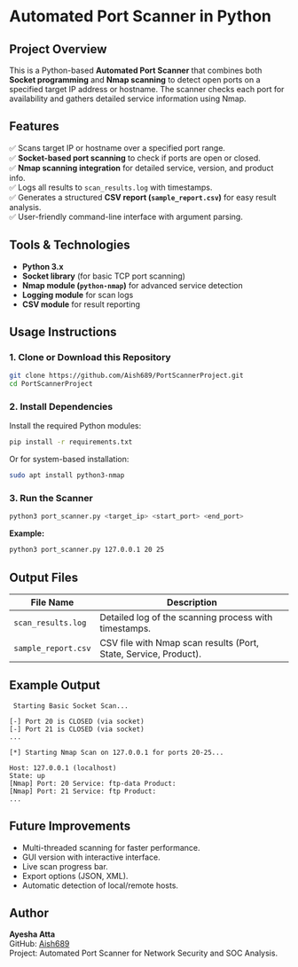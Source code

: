 # Automated Port Scanner in Python

##  Project Overview
This is a Python-based **Automated Port Scanner** that combines both **Socket programming** and **Nmap scanning** to detect open ports on a specified target IP address or hostname. The scanner checks each port for availability and gathers detailed service information using Nmap.

##  Features
✅ Scans target IP or hostname over a specified port range.  
✅ **Socket-based port scanning** to check if ports are open or closed.  
✅ **Nmap scanning integration** for detailed service, version, and product info.  
✅ Logs all results to `scan_results.log` with timestamps.  
✅ Generates a structured **CSV report (`sample_report.csv`)** for easy result analysis.  
✅ User-friendly command-line interface with argument parsing.

##  Tools & Technologies
- **Python 3.x**
- **Socket library** (for basic TCP port scanning)
- **Nmap module (`python-nmap`)** for advanced service detection
- **Logging module** for scan logs
- **CSV module** for result reporting

##  Usage Instructions

### 1. Clone or Download this Repository
```bash
git clone https://github.com/Aish689/PortScannerProject.git
cd PortScannerProject
```

### 2. Install Dependencies
Install the required Python modules:
```bash
pip install -r requirements.txt
```
Or for system-based installation:
```bash
sudo apt install python3-nmap
```

### 3. Run the Scanner
```bash
python3 port_scanner.py <target_ip> <start_port> <end_port>
```
**Example:**
```bash
python3 port_scanner.py 127.0.0.1 20 25
```

##  Output Files

| File Name              | Description                             |
|-----------------------|-----------------------------------------|
| `scan_results.log`     | Detailed log of the scanning process with timestamps. |
| `sample_report.csv`    | CSV file with Nmap scan results (Port, State, Service, Product). |

##  Example Output
```
 Starting Basic Socket Scan...

[-] Port 20 is CLOSED (via socket)
[-] Port 21 is CLOSED (via socket)
...

[*] Starting Nmap Scan on 127.0.0.1 for ports 20-25...

Host: 127.0.0.1 (localhost)
State: up
[Nmap] Port: 20 Service: ftp-data Product: 
[Nmap] Port: 21 Service: ftp Product: 
...
```


##  Future Improvements
- Multi-threaded scanning for faster performance.
- GUI version with interactive interface.
- Live scan progress bar.
- Export options (JSON, XML).
- Automatic detection of local/remote hosts.

##  Author
**Ayesha Atta**  
GitHub: [Aish689](https://github.com/Aish689)  
Project: Automated Port Scanner for Network Security and SOC Analysis.

